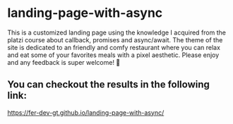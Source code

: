 # landing-page-with-async
This is a customized landing page using the knowledge I acquired from the platzi course about callback, promises and async/await.
The theme of the site is dedicated to an friendly and comfy restaurant where you can relax and eat some of your favorites meals with a pixel aesthetic.
Please enjoy and any feedback is super welcome! 👾

## You can checkout the results in the following link:
https://fer-dev-gt.github.io/landing-page-with-async/

